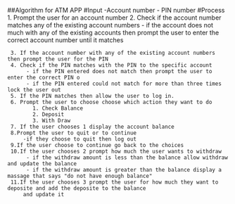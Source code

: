 ##Algorithm for ATM APP
  #Input
     -Account number
     - PIN number
  #Process
     1. Prompt the user for an account number
     2. Check if the account number matches any of the existing account numbers
          - if the account does not much with any of the existing accounts then prompt the user to enter the correct
            account number until it matches

     3. If the account number with any of the existing account numbers then prompt the user for the PIN
     4. Check if the PIN matches with the PIN to the specific account
          - if the PIN entered does not match then prompt the user to enter the correct PIN o
          - if the PIN entered could not match for more than three times lock the user out
     5. If the PIN matches then allow the user to log in.
     6. Prompt the user to choose choose which action they want to do
            1. Check Balance
            2. Deposit
            3. With Draw
     7. If the user chooses 1 display the account balance
     8.Prompt the user to quit or to continue
         -if they choose to quit then log out
     9.If the user choose to continue go back to the choices
     10.If the user chooses 2 prompt how much the user wants to withdraw
          - if the withdraw amount is less than the balance allow withdraw and update the balance
          - if the withdraw amount is greater than the balance display a massage that says "do not have enough balance"
     11.If the user chooses 3 prompt the user for how much they want to deposite and add the deposite to the balance
         and update it

